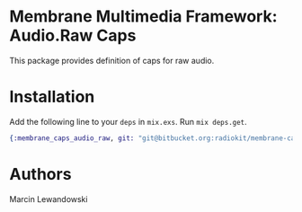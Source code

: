 # Membrane Multimedia Framework: Audio.Raw Caps

This package provides definition of caps for raw audio.

# Installation

Add the following line to your `deps` in `mix.exs`.  Run `mix deps.get`.

```elixir
{:membrane_caps_audio_raw, git: "git@bitbucket.org:radiokit/membrane-caps-audio-raw.git"}
```

# Authors

Marcin Lewandowski

